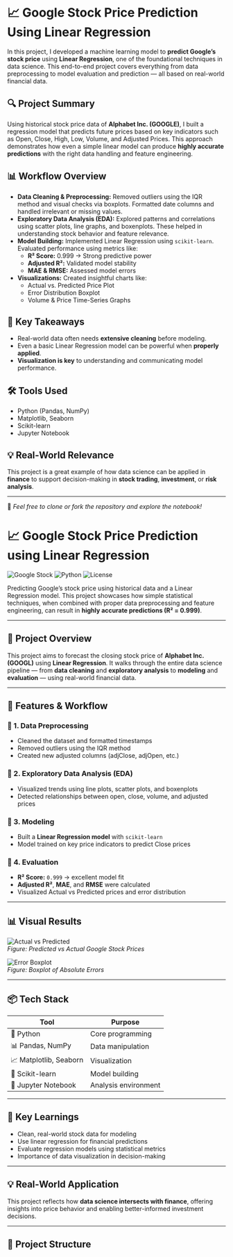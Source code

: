 # 📈 Google Stock Price Prediction Using Linear Regression

In this project, I developed a machine learning model to **predict Google’s stock price** using **Linear Regression**, one of the foundational techniques in data science. This end-to-end project covers everything from data preprocessing to model evaluation and prediction — all based on real-world financial data.

## 🔍 Project Summary
Using historical stock price data of **Alphabet Inc. (GOOGLE)**, I built a regression model that predicts future prices based on key indicators such as Open, Close, High, Low, Volume, and Adjusted Prices. This approach demonstrates how even a simple linear model can produce **highly accurate predictions** with the right data handling and feature engineering.

## 📊 Workflow Overview
- **Data Cleaning & Preprocessing:** Removed outliers using the IQR method and visual checks via boxplots. Formatted date columns and handled irrelevant or missing values.
- **Exploratory Data Analysis (EDA):** Explored patterns and correlations using scatter plots, line graphs, and boxenplots. These helped in understanding stock behavior and feature relevance.
- **Model Building:** Implemented Linear Regression using `scikit-learn`. Evaluated performance using metrics like:
  - **R² Score:** 0.999 → Strong predictive power
  - **Adjusted R²:** Validated model stability
  - **MAE & RMSE:** Assessed model errors
- **Visualizations:** Created insightful charts like:
  - Actual vs. Predicted Price Plot
  - Error Distribution Boxplot
  - Volume & Price Time-Series Graphs

## 🧠 Key Takeaways
- Real-world data often needs **extensive cleaning** before modeling.
- Even a basic Linear Regression model can be powerful when **properly applied**.
- **Visualization is key** to understanding and communicating model performance.

## 🛠️ Tools Used
- Python (Pandas, NumPy)
- Matplotlib, Seaborn
- Scikit-learn
- Jupyter Notebook

## 💡 Real-World Relevance
This project is a great example of how data science can be applied in **finance** to support decision-making in **stock trading**, **investment**, or **risk analysis**.

---

📌 *Feel free to clone or fork the repository and explore the notebook!*

















# 📈 Google Stock Price Prediction using Linear Regression

![Google Stock](https://img.shields.io/badge/Model-Linear%20Regression-blue) ![Python](https://img.shields.io/badge/Made%20With-Python-yellow) ![License](https://img.shields.io/badge/License-MIT-green)

Predicting Google’s stock price using historical data and a Linear Regression model. This project showcases how simple statistical techniques, when combined with proper data preprocessing and feature engineering, can result in **highly accurate predictions (R² = 0.999)**.

---

## 🚀 Project Overview

This project aims to forecast the closing stock price of **Alphabet Inc. (GOOGL)** using **Linear Regression**. It walks through the entire data science pipeline — from **data cleaning** and **exploratory analysis** to **modeling** and **evaluation** — using real-world financial data.

---

## 🧩 Features & Workflow

### 📌 1. Data Preprocessing
- Cleaned the dataset and formatted timestamps
- Removed outliers using the IQR method
- Created new adjusted columns (adjClose, adjOpen, etc.)

### 📌 2. Exploratory Data Analysis (EDA)
- Visualized trends using line plots, scatter plots, and boxenplots
- Detected relationships between open, close, volume, and adjusted prices

### 📌 3. Modeling
- Built a **Linear Regression model** with `scikit-learn`
- Model trained on key price indicators to predict Close prices

### 📌 4. Evaluation
- **R² Score:** `0.999` → excellent model fit
- **Adjusted R²**, **MAE**, and **RMSE** were calculated
- Visualized Actual vs Predicted prices and error distribution

---

## 📊 Visual Results

![Actual vs Predicted](assets/actual_vs_predicted.png)  
*Figure: Predicted vs Actual Google Stock Prices*

![Error Boxplot](assets/error_boxplot.png)  
*Figure: Boxplot of Absolute Errors*

---

## 📦 Tech Stack

| Tool | Purpose |
|------|---------|
| 🐍 Python | Core programming |
| 📊 Pandas, NumPy | Data manipulation |
| 📈 Matplotlib, Seaborn | Visualization |
| 🤖 Scikit-learn | Model building |
| 📓 Jupyter Notebook | Analysis environment |

---

## 🧠 Key Learnings

- Clean, real-world stock data for modeling
- Use linear regression for financial predictions
- Evaluate regression models using statistical metrics
- Importance of data visualization in decision-making

---

## 💡 Real-World Application

This project reflects how **data science intersects with finance**, offering insights into price behavior and enabling better-informed investment decisions.

---

## 📁 Project Structure



